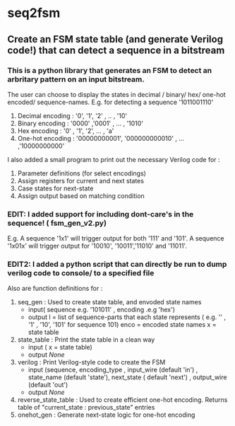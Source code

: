 # seq2fsm
## Create an FSM state table (and generate Verilog code!) that can detect a sequence in a bitstream

### This is a python library that generates an FSM to detect an arbritary pattern on an input bitstream. 

The user can choose to display the states in decimal / binary/ hex/ one-hot encoded/ sequence-names.
E.g. for detecting a sequence '1011001110'
1. Decimal encoding :  '0', '1', '2' , .. , '10'
2. Binary encoding : '0000' ,'0001' , ... , '1010'
3. Hex encoding : '0' , '1', '2', ... , 'a'
4. One-hot encoding : '00000000001', '000000000010' , ... ,'10000000000'

I also added a small program to print out the necessary Verilog code for :
1. Parameter definitions (for select encodings)
2. Assign registers for current and next states
3. Case states for next-state
4. Assign output based on matching condition


### EDIT: I added support for including dont-care's in the sequence! ( fsm_gen_v2.py)
E.g. A sequence '1x1' will trigger output for both '111' and '101'.
A sequence '1x01x' will trigger output for '10010', '10011','11010' and '11011'.

### EDIT2: I added a python script that can directly be run to dump verilog code to console/ to a specified file 


Also are function definitions for : 
1.  seq_gen : Used to create state table, and envoded state names
    - input( sequence e.g. '101011' , encoding .e.g 'hex')
    - output l = list of sequence-parts that each state represents ( e.g. '' , '1' , '10', '101' for sequence 101)
            enco = encoded state names
            x = state table
2.  state_table : Print the state table in a clean way
    - input ( x = state table)
    - output _None_ 
3. verilog : Print Verilog-style code to create the FSM
   - input (sequence, encoding_type , input_wire (default 'in') , state_name (default 'state'), next_state ( default 'next') , output_wire (default 'out')
   - output _None_
4. reverse_state_table : Used to create efficient one-hot encoding. Returns table of "current_state : previous_state" entries
5. onehot_gen : Generate next-state logic for one-hot encoding
